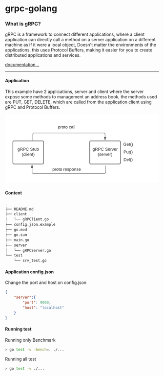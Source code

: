 # grpc-golang

### What is gRPC?

gRPC is a framework to connect different applications, where a client application can directly call a method on a server application on a different machine as if it were a local object, Doesn't matter the environments of the applications, this uses Protocol Buffers, making it easier for you to create distributed applications and services.

[documentation...](https://github.com/grpc/grpc-go)


****

#### Application

This example have 2 applications, server and client where the server expose some methods to management an address book, the methods used are PUT, GET, DELETE, which are called from the application client using gRPC and Protocol Buffers.


![Ilustration](./img/Simple%20application%20gRPC.png)

#### Content

```bash
.
├── README.md
├── client
│   └── gRPClient.go
├── config.json.example
├── go.mod
├── go.sum
├── main.go
├── server
│   └── gRPCServer.go
└── test
    └── srv_test.go
```

#### Application config.json

Change the port and host on config.json

```json
{
    "server":{
        "port": 9000,
        "host": "localhost"
    }
}
```

#### Running test

Running only Benchmark

```bash
> go test -v -bench=. ./...
```

Running all test 

```bash
> go test -v ./...
```